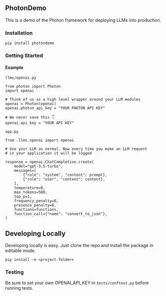 ## PhotonDemo

This is a demo of the Photon framework for deploying LLMs into production.

### Installation

```
pip install photondemo
```

### Getting Started

#### Example

`llms/openai.py`

```
from photon import Photon
import openai

# Think of us as a high level wrapper around your LLM modules
openai = Photon(openai)
openai.photon_api_key = "YOUR PHOTON API KEY"

# We never save this 👇
openai.api_key = "YOUR API KEY"

```

`app.py`

```
from .llms.openai import openai

# Use your LLM as normal. Now every time you make an LLM request
# in your application it will be logged

response = openai.ChatCompletion.create(
    model="gpt-3.5-turbo",
    messages=[
        {"role": "system", "content": prompt},
        {"role": "user", "content": content},
    ],
    temperature=0,
    max_tokens=500,
    top_p=1,
    frequency_penalty=0,
    presence_penalty=0,
    functions=functions,
    function_call={"name": "convert_to_json"},
)

```

## Developing Locally

Developing locally is easy. Just clone the repo and install the package in editable mode.

```
pip install -e <project-folder>
```

### Testing

Be sure to set your own OPENAI_API_KEY in `tests/conftest.py` before running tests.

```

```
